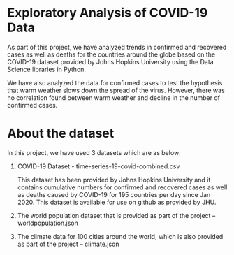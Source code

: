 # Exploratory Analysis of COVID-19 Data
As part of this project, we have analyzed trends in confirmed and recovered cases as well as deaths for the countries around the globe based on the COVID-19 dataset provided by Johns Hopkins University using the Data Science libraries in Python.

We have also analyzed the data for confirmed cases to test the hypothesis that warm weather slows down the spread of the virus. However, there was no correlation found between warm weather and decline in the number of confirmed cases.

# About the dataset
In this project, we have used 3 datasets which are as below:
1. COVID-19 Dataset - time-series-19-covid-combined.csv

   This dataset has been provided by Johns Hopkins University and it contains cumulative numbers for confirmed and recovered cases as well as deaths caused by COVID-19 for 195    countries per day since Jan 2020. This dataset is available for use on github as provided by JHU.

2. The world population dataset that is provided as part of the project – worldpopulation.json
   
3. The climate data for 100 cities around the world, which is also provided as part of the project – climate.json

